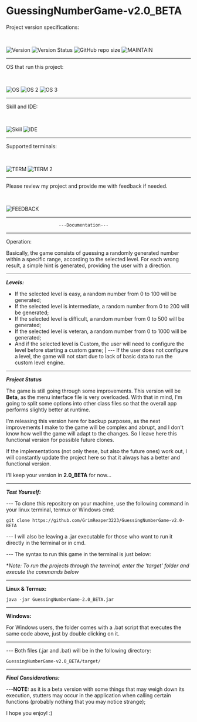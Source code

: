# GuessingNumberGame-v2.0_BETA

Project version specifications: 

<br>

![Version](https://img.shields.io/badge/Version-2.0__BETA-red)  ![Version Status](https://img.shields.io/badge/Version_Status-unstable-red)
![GitHub repo size](https://img.shields.io/github/repo-size/GrimReaper3223/GuessingNumberGame-v2.0-BETA)  ![MAINTAIN](https://img.shields.io/badge/Maintained%3F-yes-green.svg)
  <hr>
  
  OS that run this project: 

<br>

![OS](https://img.shields.io/badge/Debian-A81D33?style=for-the-badge&logo=debian&logoColor=white) ![OS 2](https://img.shields.io/badge/Android-3DDC84?style=for-the-badge&logo=android&logoColor=white) ![OS 3](https://img.shields.io/badge/Windows-0078D6?style=for-the-badge&logo=windows&logoColor=white) 
<hr>

  Skill and IDE: 

<br>

![Skiil](https://img.shields.io/badge/Java-ED8B00?style=for-the-badge&logo=openjdk&logoColor=white) ![IDE](https://img.shields.io/badge/apache%20netbeans-1B6AC6?style=for-the-badge&logo=apache%20netbeans%20IDE&logoColor=white) 
<hr>

 Supported terminals: 

<br>

![TERM](https://img.shields.io/badge/GNU%20Bash-4EAA25?style=for-the-badge&logo=GNU%20Bash&logoColor=white) ![TERM 2](https://img.shields.io/badge/tmux-1BB91F?style=for-the-badge&logo=tmux&logoColor=white) 
<hr>

 Please review my project and provide me with feedback if needed. 

<br>

 ![FEEDBACK](https://img.shields.io/badge/Ask%20me-anything-1abc9c.svg)
<hr>

						---Documentation---

<hr>
						
Operation:

Basically, the game consists of guessing a randomly generated number within a specific range, according to the selected level.
For each wrong result, a simple hint is generated, providing the user with a direction.

<hr>

***Levels:***

 - If the selected level is easy, a random number from 0 to 100 will be generated;
 - If the selected level is intermediate, a random number from 0 to 200 will be generated;
 - If the selected level is difficult, a random number from 0 to 500 will be generated;
 - If the selected level is veteran, a random number from 0 to 1000 will be generated;
 - And if the selected level is Custom, the user will need to configure the level before starting a custom game;
	|
	--- If the user does not configure a level, the game will not start due to lack of basic data to run the custom level engine.

<hr>

***Project Status***

The game is still going through some improvements. This version will be **Beta**, as the menu interface file is very overloaded.
With that in mind, I'm going to split some options into other class files so that the overall app performs slightly better at runtime.

I'm releasing this version here for backup purposes, as the next improvements I make to the game will be complex and abrupt, and I don't know how well the game will adapt to the changes. So I leave here this functional version for possible future clones.

If the implementations (not only these, but also the future ones) work out, I will constantly update the project here so that it always has a better and functional version.

I'll keep your version in **2.0_BETA** for now...

<hr>

***Test Yourself:***

--- To clone this repository on your machine, use the following command in your linux terminal, termux or Windows cmd:

    git clone https://github.com/GrimReaper3223/GuessingNumberGame-v2.0-BETA

--- I will also be leaving a .jar executable for those who want to run it directly in the terminal or in cmd.

--- The syntax to run this game in the terminal is just below:

**Note: To run the projects through the terminal, enter the 'target' folder and execute the commands below* 
	
<hr>

**Linux & Termux:**
		
    java -jar GuessingNumberGame-2.0_BETA.jar

<hr>

**Windows:**

For Windows users, the folder comes with a .bat script that executes the same code above, just by double clicking on it.

<hr>

--- Both files (.jar and .bat) will be in the following directory:

	GuessingNumberGame-v2.0_BETA/target/

<hr>

***Final Considerations:***

---**NOTE:** as it is a beta version with some things that may weigh down its execution, stutters may occur in the application when calling certain functions (probably nothing that you may notice strange);

I hope you enjoy! :)

